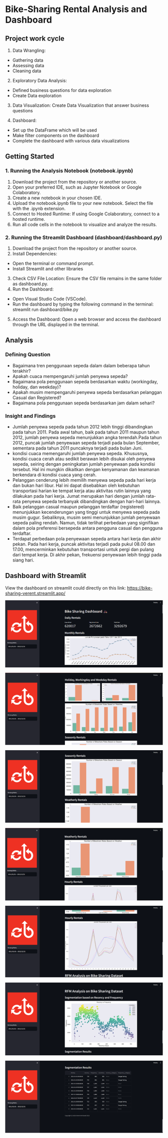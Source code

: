 # Bike-Sharing Rental Analysis and Dashboard

## Project work cycle
1. Data Wrangling:
- Gathering data
- Assessing data
- Cleaning data

2. Exploratory Data Analysis:
- Defined business questions for data exploration
- Create Data exploration

3. Data Visualization:
Create Data Visualization that answer business questions

4. Dashboard:
- Set up the DataFrame which will be used
- Make filter components on the dashboard
- Complete the dashboard with various data visualizations


## Getting Started
### 1. Running the Analysis Notebook (notebook.ipynb)
1. Download the project from the repository or another source.
2. Open your preferred IDE, such as Jupyter Notebook or Google Colaboratory.
3. Create a new notebook in your chosen IDE.
4. Upload the notebook.ipynb file to your new notebook. Select the file with the .ipynb extension.
5. Connect to Hosted Runtime: If using Google Colaboratory, connect to a hosted runtime.
6. Run all code cells in the notebook to visualize and analyze the results.


### 2. Running the Streamlit Dashboard (dashboard/dashboard.py)
1. Download the project from the repository or another source.
2. Install Dependencies:
- Open the terminal or command prompt.
- Install Streamlit and other libraries
3. Check CSV File Location: Ensure the CSV file remains in the same folder as dashboard.py.
4. Run the Dashboard:
- Open Visual Studio Code (VSCode).
- Run the dashboard by typing the following command in the terminal: streamlit run dashboard/bike.py
5. Access the Dashboard: Open a web browser and access the dashboard through the URL displayed in the terminal.

## Analysis

### Defining Question

- Bagaimana tren penggunaan sepeda dalam dalam beberapa tahun terakhir?
- Apakah cuaca mempengaruhi jumlah penyewa sepeda?
- Bagaimana pola penggunaan sepeda berdasarkan waktu (workingday, holiday, dan weekday)?
- Apakah musim mempengaruhi penyewa sepeda berdasarkan pelanggan Casual dan Registered?
- Bagaimana pola penggunaan sepeda berdasarkan jam dalam sehari? 

### Insight and Findings

- Jumlah penyewa sepeda pada tahun 2012 lebih tinggi dibandingkan pada tahun 2011. Pada awal tahun, baik pada tahun 2011 maupun tahun 2012, jumlah penyewa sepeda menunjukkan angka terendah.Pada tahun 2012, puncak jumlah penyewaan sepeda terjadi pada bulan September, sementara pada tahun 2011 puncaknya terjadi pada bulan Juni.
- kondisi cuaca memengaruhi jumlah penyewa sepeda. Khususnya, kondisi cuaca cerah atau sedikit berawan lebih disukai oleh penyewa sepeda, seiring dengan peningkatan jumlah penyewaan pada kondisi tersebut. Hal ini mungkin dikaitkan dengan kenyamanan dan keamanan berkendara di kondisi cuaca yang cerah.
- Pelanggan cenderung lebih memilih menyewa sepeda pada hari kerja dan bukan hari libur. Hal ini dapat disebabkan oleh kebutuhan transportasi harian ke tempat kerja atau aktivitas rutin lainnya yang dilakukan pada hari kerja. Jumat merupakan hari dengan jumlah rata-rata penyewa sepeda terbanyak dibandingkan dengan hari-hari lainnya.
- Baik pelanggan casual maupun pelanggan terdaftar (registered) menunjukkan kecenderungan yang tinggi untuk menyewa sepeda pada musim gugur. Sebaliknya, musim semi menunjukkan jumlah penyewaan sepeda paling rendah. Namun, tidak terlihat perbedaan yang signifikan dalam pola preferensi bersepeda antara pengguna casual dan pengguna terdaftar.
- Terdapat perbedaan pola penyewaan sepeda antara hari kerja dan akhir pekan. Pada hari kerja, puncak aktivitas terjadi pada pukul 08.00 dan 17.00, mencerminkan kebutuhan transportasi untuk pergi dan pulang dari tempat kerja. Di akhir pekan, frekuensi penyewaan lebih tinggi pada siang hari.

## Dashboard with Streamlit
View the dashboard on streamlit could directly on this link: https://bike-sharing-verent.streamlit.app/

![Bikesharing Rental Dashboard](screenshots/Screenshot%20(2017).png)

![Bikesharing Rental Dashboard](screenshots/Screenshot%20(2018).png)

![Bikesharing Rental Dashboard](screenshots/Screenshot%20(2019).png)

![Bikesharing Rental Dashboard](screenshots/Screenshot%20(2020).png)

![Bikesharing Rental Dashboard](screenshots/Screenshot%20(2021).png)

![Bikesharing Rental Dashboard](screenshots/Screenshot%20(2022).png)

![Bikesharing Rental Dashboard](screenshots/Screenshot%20(2023).png)
